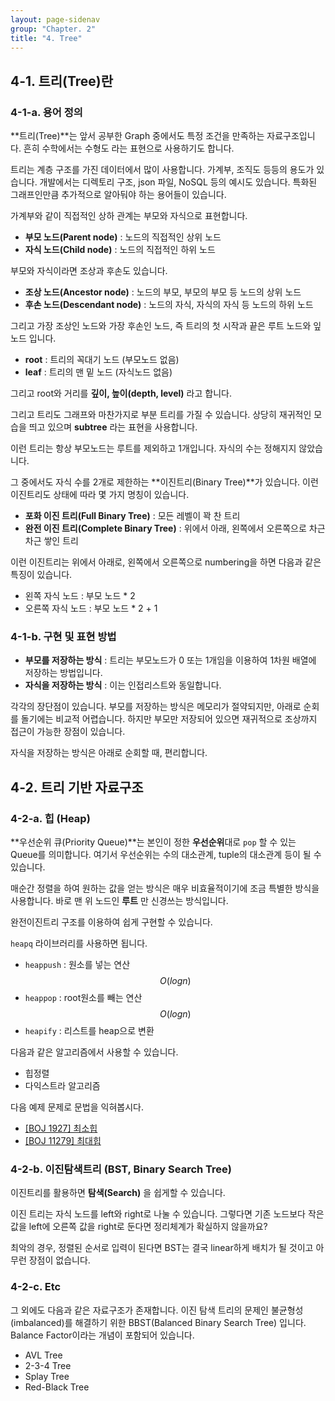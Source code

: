 ```yaml
---
layout: page-sidenav
group: "Chapter. 2"
title: "4. Tree"
---
```


## 4-1. 트리(Tree)란

### 4-1-a. 용어 정의

**트리(Tree)**는 앞서 공부한 Graph 중에서도 특정 조건을 만족하는 자료구조입니다.
흔히 수학에서는 수형도 라는 표현으로 사용하기도 합니다.

트리는 계층 구조를 가진 데이터에서 많이 사용합니다. 가계부, 조직도 등등의 용도가 있습니다. 개발에서는 디렉토리 구조, json 파일, NoSQL 등의 예시도 있습니다.
특화된 그래프인만큼 추가적으로 알아둬야 하는 용어들이 있습니다.

가계부와 같이 직접적인 상하 관계는 부모와 자식으로 표현합니다.

- **부모 노드(Parent node)** : 노드의 직접적인 상위 노드
- **자식 노드(Child node)** : 노드의 직접적인 하위 노드  

부모와 자식이라면 조상과 후손도 있습니다.

- **조상 노드(Ancestor node)** : 노드의 부모, 부모의 부모 등 노드의 상위 노드
- **후손 노드(Descendant node)** : 노드의 자식, 자식의 자식 등 노드의 하위 노드

그리고 가장 조상인 노드와 가장 후손인 노드, 즉 트리의 첫 시작과 끝은 루트 노드와 잎노드 입니다.

- **root** : 트리의 꼭대기 노드 (부모노드 없음)
- **leaf** : 트리의 맨 밑 노드 (자식노드 없음)

그리고 root와 거리를 **깊이, 높이(depth, level)** 라고 합니다.

그리고 트리도 그래프와 마찬가지로 부분 트리를 가질 수 있습니다. 상당히 재귀적인 모습을 띄고 있으며 **subtree** 라는 표현을 사용합니다.

이런 트리는 항상 부모노드는 루트를 제외하고 1개입니다. 자식의 수는 정해지지 않았습니다.

그 중에서도 자식 수를 2개로 제한하는 **이진트리(Binary Tree)**가 있습니다.
이런 이진트리도 상태에 따라 몇 가지 명칭이 있습니다.

- **포화 이진 트리(Full Binary Tree)** : 모든 레벨이 꽉 찬 트리
- **완전 이진 트리(Complete Binary Tree)** : 위에서 아래, 왼쪽에서 오른쪽으로 차근차근 쌓인 트리

이런 이진트리는 위에서 아래로, 왼쪽에서 오른쪽으로 numbering을 하면 다음과 같은 특징이 있습니다.

- 왼쪽 자식 노드 : 부모 노드 * 2
- 오른쪽 자식 노드 : 부모 노드 * 2 + 1

### 4-1-b. 구현 및 표현 방법

- **부모를 저장하는 방식** : 트리는 부모노드가 0 또는 1개임을 이용하여 1차원 배열에 저장하는 방법입니다.
- **자식을 저장하는 방식** : 이는 인접리스트와 동일합니다. 

각각의 장단점이 있습니다. 부모를 저장하는 방식은 메모리가 절약되지만, 아래로 순회를 돌기에는 비교적 어렵습니다.
하지만 부모만 저장되어 있으면 재귀적으로 조상까지 접근이 가능한 장점이 있습니다.

자식을 저장하는 방식은 아래로 순회할 때, 편리합니다.

## 4-2. 트리 기반 자료구조

### 4-2-a. 힙 (Heap)

**우선순위 큐(Priority Queue)**는 본인이 정한 **우선순위**대로 `pop` 할 수 있는 Queue를 의미합니다.
여기서 우선순위는 수의 대소관계, tuple의 대소관계 등이 될 수 있습니다.

매순간 정렬을 하여 원하는 값을 얻는 방식은 매우 비효율적이기에 조금 특별한 방식을 사용합니다.
바로 맨 위 노드인 **루트** 만 신경쓰는 방식입니다.

완전이진트리 구조를 이용하여 쉽게 구현할 수 있습니다.

`heapq` 라이브러리를 사용하면 됩니다.

- `heappush` : 원소를 넣는 연산  $$O(logn)$$
- `heappop` : root원소를 빼는 연산 $$O(logn)$$
- `heapify` : 리스트를 heap으로 변환

다음과 같은 알고리즘에서 사용할 수 있습니다.

- 힙정렬
- 다익스트라 알고리즘

다음 예제 문제로 문법을 익혀봅시다.

- [[BOJ 1927] 최소힙](https://www.acmicpc.net/problem/1927)
- [[BOJ 11279] 최대힙](https://www.acmicpc.net/problem/1927)

### 4-2-b. 이진탐색트리 (BST, Binary Search Tree)

이진트리를 활용하면 **탐색(Search)** 을 쉽게할 수 있습니다.

이진 트리는 자식 노드를 left와 right로 나눌 수 있습니다.
그렇다면 기존 노드보다 작은 값을 left에 오른쪽 값을 right로 둔다면 정리체계가 확실하지 않을까요?

최악의 경우, 정렬된 순서로 입력이 된다면 BST는 결국 linear하게 배치가 될 것이고 아무런 장점이 없습니다.

### 4-2-c. Etc

그 외에도 다음과 같은 자료구조가 존재합니다.
이진 탐색 트리의 문제인 불균형성(imbalanced)를 해결하기 위한 BBST(Balanced Binary Search Tree) 입니다.
Balance Factor이라는 개념이 포함되어 있습니다.

- AVL Tree 
- 2-3-4 Tree
- Splay Tree
- Red-Black Tree
